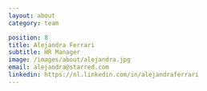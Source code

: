 ```yaml
---
layout: about
category: team

position: 8
title: Alejandra Ferrari
subtitle: HR Manager
image: /images/about/alejandra.jpg
email: alejandra@starred.com
linkedin: https://nl.linkedin.com/in/alejandraferrari
---
```

